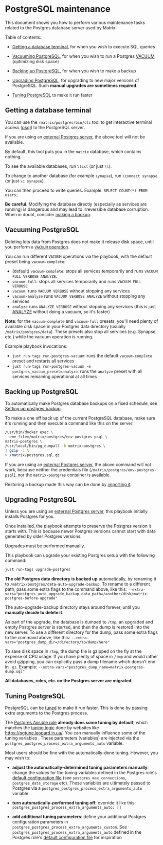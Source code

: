 # PostgreSQL maintenance

This document shows you how to perform various maintenance tasks related to the Postgres database server used by Matrix.

Table of contents:

- [Getting a database terminal](#getting-a-database-terminal), for when you wish to execute SQL queries

- [Vacuuming PostgreSQL](#vacuuming-postgresql), for when you wish to run a Postgres [VACUUM](https://www.postgresql.org/docs/current/sql-vacuum.html) (optimizing disk space)

- [Backing up PostgreSQL](#backing-up-postgresql), for when you wish to make a backup

- [Upgrading PostgreSQL](#upgrading-postgresql), for upgrading to new major versions of PostgreSQL. Such **manual upgrades are sometimes required**.

- [Tuning PostgreSQL](#tuning-postgresql) to make it run faster

## Getting a database terminal

You can use the `/matrix/postgres/bin/cli` tool to get interactive terminal access ([psql](https://www.postgresql.org/docs/11/app-psql.html)) to the PostgreSQL server.

If you are using an [external Postgres server](configuring-playbook-external-postgres.md), the above tool will not be available.

By default, this tool puts you in the `matrix` database, which contains nothing.

To see the available databases, run `\list` (or just `\l`).

To change to another database (for example `synapse`), run `\connect synapse` (or just `\c synapse`).

You can then proceed to write queries. Example: `SELECT COUNT(*) FROM users;`

**Be careful**. Modifying the database directly (especially as services are running) is dangerous and may lead to irreversible database corruption.
When in doubt, consider [making a backup](#backing-up-postgresql).


## Vacuuming PostgreSQL

Deleting lots data from Postgres does not make it release disk space, until you perform a [`VACUUM` operation](https://www.postgresql.org/docs/current/sql-vacuum.html).

You can run different `VACUUM` operations via the playbook, with the default preset being `vacuum-complete`:

- (default) `vacuum-complete`: stops all services temporarily and runs `VACUUM FULL VERBOSE ANALYZE`.
- `vacuum-full`: stops all services temporarily and runs `VACUUM FULL VERBOSE`
- `vacuum`: runs `VACUUM VERBOSE` without stopping any services
- `vacuum-analyze` runs `VACUUM VERBOSE ANALYZE` without stopping any services
- `analyze` runs `ANALYZE VERBOSE` without stopping any services (this is just [ANALYZE](https://www.postgresql.org/docs/current/sql-analyze.html) without doing a vacuum, so it's faster)

**Note**: for the `vacuum-complete` and `vacuum-full` presets, you'll need plenty of available disk space in your Postgres data directory (usually `/matrix/postgres/data`). These presets also stop all services (e.g. Synapse, etc.) while the vacuum operation is running.

Example playbook invocations:

- `just run-tags run-postgres-vacuum`: runs the default `vacuum-complete` preset and restarts all services
- `just run-tags run-postgres-vacuum -e postgres_vacuum_preset=analyze`: runs the `analyze` preset with all services remaining operational at all times


## Backing up PostgreSQL

To automatically make Postgres database backups on a fixed schedule, see [Setting up postgres backup](configuring-playbook-postgres-backup.md).

To make a one off back up of the current PostgreSQL database, make sure it's running and then execute a command like this on the server:

```bash
/usr/bin/docker exec \
--env-file=/matrix/postgres/env-postgres-psql \
matrix-postgres \
/usr/local/bin/pg_dumpall -h matrix-postgres \
| gzip -c \
> /matrix/postgres.sql.gz
```

If you are using an [external Postgres server](configuring-playbook-external-postgres.md), the above command will not work, because neither the credentials file (`/matrix/postgres/env-postgres-psql`), nor the `matrix-postgres` container is available.

Restoring a backup made this way can be done by [importing it](importing-postgres.md).


## Upgrading PostgreSQL

Unless you are using an [external Postgres server](configuring-playbook-external-postgres.md), this playbook initially installs Postgres for you.

Once installed, the playbook attempts to preserve the Postgres version it starts with.
This is because newer Postgres versions cannot start with data generated by older Postgres versions.

Upgrades must be performed manually.

This playbook can upgrade your existing Postgres setup with the following command:

```sh
just run-tags upgrade-postgres
```

**The old Postgres data directory is backed up** automatically, by renaming it to `/matrix/postgres/data-auto-upgrade-backup`.
To rename to a different path, pass some extra flags to the command above, like this: `--extra-vars="postgres_auto_upgrade_backup_data_path=/another/disk/matrix-postgres-before-upgrade"`

The auto-upgrade-backup directory stays around forever, until you **manually decide to delete it**.

As part of the upgrade, the database is dumped to `/tmp`, an upgraded and empty Postgres server is started, and then the dump is restored into the new server.
To use a different directory for the dump, pass some extra flags to the command above, like this: `--extra-vars="postgres_dump_dir=/directory/to/dump/here"`

To save disk space in `/tmp`, the dump file is gzipped on the fly at the expense of CPU usage.
If you have plenty of space in `/tmp` and would rather avoid gzipping, you can explicitly pass a dump filename which doesn't end in `.gz`.
Example: `--extra-vars="postgres_dump_name=matrix-postgres-dump.sql"`

**All databases, roles, etc. on the Postgres server are migrated**.


## Tuning PostgreSQL

PostgreSQL can be [tuned](https://wiki.postgresql.org/wiki/Tuning_Your_PostgreSQL_Server) to make it run faster. This is done by passing extra arguments to the Postgres process.

The [Postgres Ansible role](https://github.com/mother-of-all-self-hosting/ansible-role-postgres) **already does some tuning by default**, which matches the [tuning logic](https://github.com/le0pard/pgtune/blob/master/src/features/configuration/configurationSlice.js) done by websites like https://pgtune.leopard.in.ua/.
You can manually influence some of the tuning variables . These parameters (variables) are injected via the `postgres_postgres_process_extra_arguments_auto` variable.

Most users should be fine with the automatically-done tuning. However, you may wish to:

- **adjust the automatically-determined tuning parameters manually**: change the values for the tuning variables defined in the Postgres role's [default configuration file](https://github.com/mother-of-all-self-hosting/ansible-role-postgres/blob/main/defaults/main.yml) (see `postgres_max_connections`, `postgres_data_storage` etc). These variables are ultimately passed to Postgres via a `postgres_postgres_process_extra_arguments_auto` variable

- **turn automatically-performed tuning off**: override it like this: `postgres_postgres_process_extra_arguments_auto: []`

- **add additional tuning parameters**: define your additional Postgres configuration parameters in `postgres_postgres_process_extra_arguments_custom`. See `postgres_postgres_process_extra_arguments_auto` defined in the Postgres role's [default configuration file](https://github.com/mother-of-all-self-hosting/ansible-role-postgres/blob/main/defaults/main.yml) for inspiration
